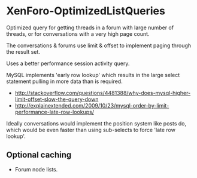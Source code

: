# XenForo-OptimizedListQueries

Optimized query for getting threads in a forum with large number of threads, or for conversations with a very high page count.

The conversations & forums use limit & offset to implement paging through the result set. 

Uses a better performance session activity query.

MySQL implements 'early row lookup' which results in the large select statement pulling in more data than is required.
- http://stackoverflow.com/questions/4481388/why-does-mysql-higher-limit-offset-slow-the-query-down
- http://explainextended.com/2009/10/23/mysql-order-by-limit-performance-late-row-lookups/

Ideally conversations would implement the position system like posts do, which would be even faster than using sub-selects to force 'late row lookup'.


## Optional caching 
- Forum node lists.